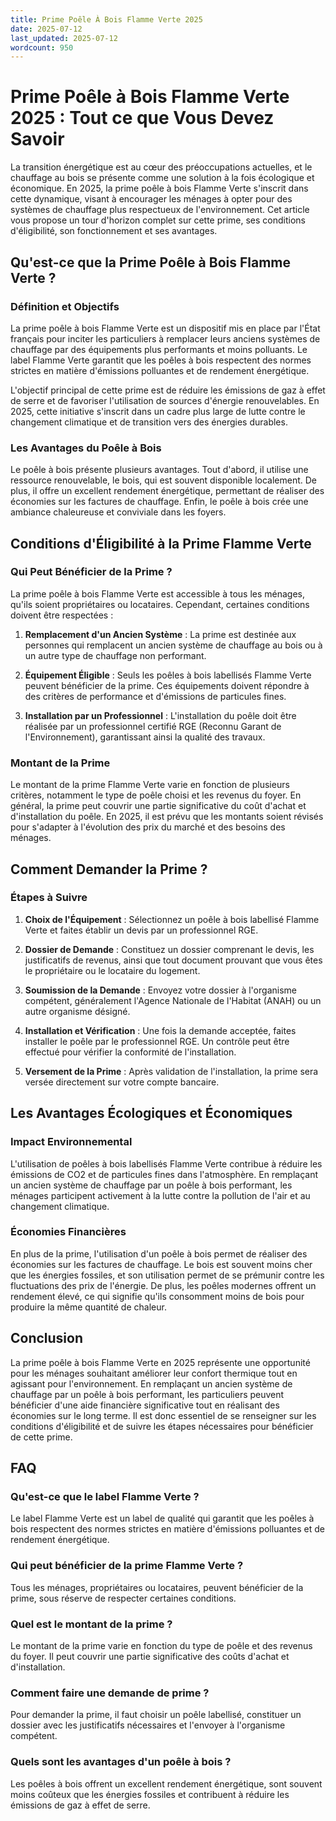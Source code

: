 ```yaml
---
title: Prime Poêle À Bois Flamme Verte 2025
date: 2025-07-12
last_updated: 2025-07-12
wordcount: 950
---
```


# Prime Poêle à Bois Flamme Verte 2025 : Tout ce que Vous Devez Savoir

La transition énergétique est au cœur des préoccupations actuelles, et le chauffage au bois se présente comme une solution à la fois écologique et économique. En 2025, la prime poêle à bois Flamme Verte s'inscrit dans cette dynamique, visant à encourager les ménages à opter pour des systèmes de chauffage plus respectueux de l'environnement. Cet article vous propose un tour d'horizon complet sur cette prime, ses conditions d'éligibilité, son fonctionnement et ses avantages.

## Qu'est-ce que la Prime Poêle à Bois Flamme Verte ?

### Définition et Objectifs

La prime poêle à bois Flamme Verte est un dispositif mis en place par l'État français pour inciter les particuliers à remplacer leurs anciens systèmes de chauffage par des équipements plus performants et moins polluants. Le label Flamme Verte garantit que les poêles à bois respectent des normes strictes en matière d'émissions polluantes et de rendement énergétique.

L'objectif principal de cette prime est de réduire les émissions de gaz à effet de serre et de favoriser l'utilisation de sources d'énergie renouvelables. En 2025, cette initiative s'inscrit dans un cadre plus large de lutte contre le changement climatique et de transition vers des énergies durables.

### Les Avantages du Poêle à Bois

Le poêle à bois présente plusieurs avantages. Tout d'abord, il utilise une ressource renouvelable, le bois, qui est souvent disponible localement. De plus, il offre un excellent rendement énergétique, permettant de réaliser des économies sur les factures de chauffage. Enfin, le poêle à bois crée une ambiance chaleureuse et conviviale dans les foyers.

## Conditions d'Éligibilité à la Prime Flamme Verte

### Qui Peut Bénéficier de la Prime ?

La prime poêle à bois Flamme Verte est accessible à tous les ménages, qu'ils soient propriétaires ou locataires. Cependant, certaines conditions doivent être respectées :

1. **Remplacement d'un Ancien Système** : La prime est destinée aux personnes qui remplacent un ancien système de chauffage au bois ou à un autre type de chauffage non performant.
   
2. **Équipement Éligible** : Seuls les poêles à bois labellisés Flamme Verte peuvent bénéficier de la prime. Ces équipements doivent répondre à des critères de performance et d'émissions de particules fines.

3. **Installation par un Professionnel** : L'installation du poêle doit être réalisée par un professionnel certifié RGE (Reconnu Garant de l'Environnement), garantissant ainsi la qualité des travaux.

### Montant de la Prime

Le montant de la prime Flamme Verte varie en fonction de plusieurs critères, notamment le type de poêle choisi et les revenus du foyer. En général, la prime peut couvrir une partie significative du coût d'achat et d'installation du poêle. En 2025, il est prévu que les montants soient révisés pour s'adapter à l'évolution des prix du marché et des besoins des ménages.

## Comment Demander la Prime ?

### Étapes à Suivre

1. **Choix de l'Équipement** : Sélectionnez un poêle à bois labellisé Flamme Verte et faites établir un devis par un professionnel RGE.

2. **Dossier de Demande** : Constituez un dossier comprenant le devis, les justificatifs de revenus, ainsi que tout document prouvant que vous êtes le propriétaire ou le locataire du logement.

3. **Soumission de la Demande** : Envoyez votre dossier à l'organisme compétent, généralement l'Agence Nationale de l'Habitat (ANAH) ou un autre organisme désigné.

4. **Installation et Vérification** : Une fois la demande acceptée, faites installer le poêle par le professionnel RGE. Un contrôle peut être effectué pour vérifier la conformité de l'installation.

5. **Versement de la Prime** : Après validation de l'installation, la prime sera versée directement sur votre compte bancaire.

## Les Avantages Écologiques et Économiques

### Impact Environnemental

L'utilisation de poêles à bois labellisés Flamme Verte contribue à réduire les émissions de CO2 et de particules fines dans l'atmosphère. En remplaçant un ancien système de chauffage par un poêle à bois performant, les ménages participent activement à la lutte contre la pollution de l'air et au changement climatique.

### Économies Financières

En plus de la prime, l'utilisation d'un poêle à bois permet de réaliser des économies sur les factures de chauffage. Le bois est souvent moins cher que les énergies fossiles, et son utilisation permet de se prémunir contre les fluctuations des prix de l'énergie. De plus, les poêles modernes offrent un rendement élevé, ce qui signifie qu'ils consomment moins de bois pour produire la même quantité de chaleur.

## Conclusion

La prime poêle à bois Flamme Verte en 2025 représente une opportunité pour les ménages souhaitant améliorer leur confort thermique tout en agissant pour l'environnement. En remplaçant un ancien système de chauffage par un poêle à bois performant, les particuliers peuvent bénéficier d'une aide financière significative tout en réalisant des économies sur le long terme. Il est donc essentiel de se renseigner sur les conditions d'éligibilité et de suivre les étapes nécessaires pour bénéficier de cette prime.

## FAQ

### Qu'est-ce que le label Flamme Verte ?

Le label Flamme Verte est un label de qualité qui garantit que les poêles à bois respectent des normes strictes en matière d'émissions polluantes et de rendement énergétique.

### Qui peut bénéficier de la prime Flamme Verte ?

Tous les ménages, propriétaires ou locataires, peuvent bénéficier de la prime, sous réserve de respecter certaines conditions.

### Quel est le montant de la prime ?

Le montant de la prime varie en fonction du type de poêle et des revenus du foyer. Il peut couvrir une partie significative des coûts d'achat et d'installation.

### Comment faire une demande de prime ?

Pour demander la prime, il faut choisir un poêle labellisé, constituer un dossier avec les justificatifs nécessaires et l'envoyer à l'organisme compétent.

### Quels sont les avantages d'un poêle à bois ?

Les poêles à bois offrent un excellent rendement énergétique, sont souvent moins coûteux que les énergies fossiles et contribuent à réduire les émissions de gaz à effet de serre.